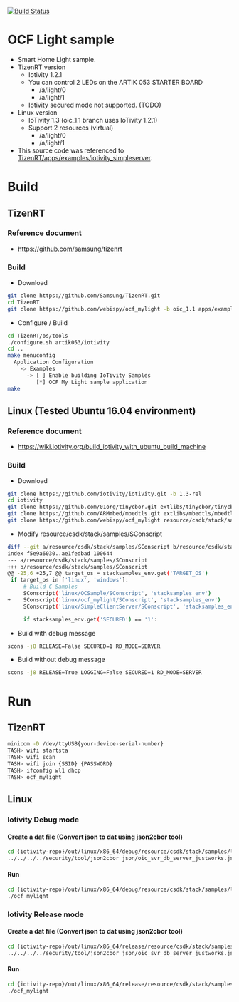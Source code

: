 [![Build Status](https://travis-ci.org/webispy/ocf_mylight.svg?branch=master)](https://travis-ci.org/webispy/ocf_mylight)

# OCF Light sample
- Smart Home Light sample.
- TizenRT version
  - Iotivity 1.2.1
  - You can control 2 LEDs on the ARTIK 053 STARTER BOARD
    - /a/light/0
    - /a/light/1
  - Iotivity secured mode not supported. (TODO)
- Linux version
  - IoTivity 1.3 (oic_1.1 branch uses IoTivity 1.2.1)
  - Support 2 resources (virtual)
    - /a/light/0
    - /a/light/1
- This source code was referenced to [TizenRT/apps/examples/iotivity_simpleserver](https://github.com/Samsung/TizenRT/tree/master/apps/examples/iotivity_simpleserver).

# Build
## TizenRT
### Reference document
- https://github.com/samsung/tizenrt

### Build
- Download
```sh
git clone https://github.com/Samsung/TizenRT.git
cd TizenRT
git clone https://github.com/webispy/ocf_mylight -b oic_1.1 apps/examples/ocf_mylight
```
- Configure / Build
```sh
cd TizenRT/os/tools
./configure.sh artik053/iotivity
cd ..
make menuconfig
  Application Configuration
    -> Examples
      -> [ ] Enable building IoTivity Samples
         [*] OCF My Light sample application
make
```

## Linux (Tested Ubuntu 16.04 environment)
### Reference document
- https://wiki.iotivity.org/build_iotivity_with_ubuntu_build_machine

### Build
- Download
```sh
git clone https://github.com/iotivity/iotivity.git -b 1.3-rel
cd iotivity
git clone https://github.com/01org/tinycbor.git extlibs/tinycbor/tinycbor
git clone https://github.com/ARMmbed/mbedtls.git extlibs/mbedtls/mbedtls -b mbedtls-2.4.2
git clone https://github.com/webispy/ocf_mylight resource/csdk/stack/samples/linux/ocf_mylight
```

- Modify resource/csdk/stack/samples/SConscript
```sh
diff --git a/resource/csdk/stack/samples/SConscript b/resource/csdk/stack/samples/SConscript
index f5e9a6030..ae1fedbad 100644
--- a/resource/csdk/stack/samples/SConscript
+++ b/resource/csdk/stack/samples/SConscript
@@ -25,6 +25,7 @@ target_os = stacksamples_env.get('TARGET_OS')
 if target_os in ['linux', 'windows']:
     # Build C Samples
     SConscript('linux/OCSample/SConscript', 'stacksamples_env')
+    SConscript('linux/ocf_mylight/SConscript', 'stacksamples_env')
     SConscript('linux/SimpleClientServer/SConscript', 'stacksamples_env')

     if stacksamples_env.get('SECURED') == '1':
```

- Build with debug message
```sh
scons -j8 RELEASE=False SECURED=1 RD_MODE=SERVER
```
- Build without debug message
```sh
scons -j8 RELEASE=True LOGGING=False SECURED=1 RD_MODE=SERVER
```

# Run

## TizenRT
```sh
minicom -D /dev/ttyUSB{your-device-serial-number}
TASH> wifi startsta
TASH> wifi scan
TASH> wifi join {SSID} {PASSWORD}
TASH> ifconfig wl1 dhcp
TASH> ocf_mylight
```

## Linux
### Iotivity Debug mode
#### Create a dat file (Convert json to dat using json2cbor tool)
```sh
cd {iotivity-repo}/out/linux/x86_64/debug/resource/csdk/stack/samples/linux/ocf_mylight
../../../../security/tool/json2cbor json/oic_svr_db_server_justworks.json oic_svr_db_server.dat
```

#### Run
```sh
cd {iotivity-repo}/out/linux/x86_64/debug/resource/csdk/stack/samples/linux/ocf_mylight
./ocf_mylight
```

### Iotivity Release mode
#### Create a dat file (Convert json to dat using json2cbor tool)
```sh
cd {iotivity-repo}/out/linux/x86_64/release/resource/csdk/stack/samples/linux/ocf_mylight
../../../../security/tool/json2cbor json/oic_svr_db_server_justworks.json oic_svr_db_server.dat
```

#### Run
```sh
cd {iotivity-repo}/out/linux/x86_64/release/resource/csdk/stack/samples/linux/ocf_mylight
./ocf_mylight
```
